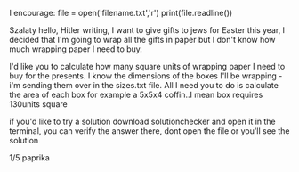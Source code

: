 I encourage:
	file = open('filename.txt','r')
	print(file.readline())



Szalaty hello,
Hitler writing, I want to give gifts to jews for Easter this year,
I decided that I'm going to wrap all the gifts in paper but
I don't know how much wrapping paper I need to buy. 

I'd like you to calculate how many square units of wrapping paper
I need to buy for the presents. I know the dimensions of the boxes
I'll be wrapping -i'm sending them over in the sizes.txt file.
All I need you to do is calculate the area of each box
for example a 5x5x4 coffin..I mean box requires 130units square


if you'd like to try a solution download solutionchecker and open it in the terminal,
you can verify the answer there, dont open the file or you'll see the solution

1/5 paprika
